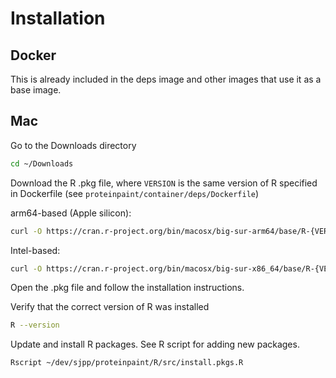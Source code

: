 # Installation

## Docker

This is already included in the deps image and other images that use it as a base image.

## Mac

Go to the Downloads directory

```sh
cd ~/Downloads
```

Download the R .pkg file, where `VERSION` is the same version of R specified in Dockerfile (see `proteinpaint/container/deps/Dockerfile`)

arm64-based (Apple silicon):
```sh
curl -O https://cran.r-project.org/bin/macosx/big-sur-arm64/base/R-{VERSION}-arm64.pkg
```

Intel-based:
```sh
curl -O https://cran.r-project.org/bin/macosx/big-sur-x86_64/base/R-{VERSION}-x86_64.pkg
```

Open the .pkg file and follow the installation instructions.

Verify that the correct version of R was installed
```sh
R --version
```

Update and install R packages. See R script for adding new packages.
```sh
Rscript ~/dev/sjpp/proteinpaint/R/src/install.pkgs.R
```